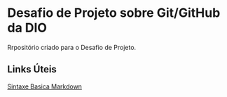 # Desafio de Projeto sobre Git/GitHub da DIO
Rrpositório criado para o Desafio de Projeto.

## Links Úteis
[Sintaxe Basica Markdown](https://www.markdownguide.org/basic-syntax/)
